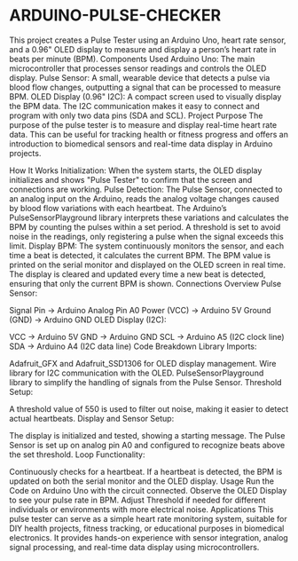 # ARDUINO-PULSE-CHECKER
 This project creates a Pulse Tester using an Arduino Uno, heart rate sensor, and a 0.96" OLED display to measure and display a person’s heart rate in beats per minute (BPM). 
Components Used
Arduino Uno: The main microcontroller that processes sensor readings and controls the OLED display.
Pulse Sensor: A small, wearable device that detects a pulse via blood flow changes, outputting a signal that can be processed to measure BPM.
OLED Display (0.96" I2C): A compact screen used to visually display the BPM data. The I2C communication makes it easy to connect and program with only two data pins (SDA and SCL).
Project Purpose
The purpose of the pulse tester is to measure and display real-time heart rate data. This can be useful for tracking health or fitness progress and offers an introduction to biomedical sensors and real-time data display in Arduino projects.

How It Works
Initialization: When the system starts, the OLED display initializes and shows "Pulse Tester" to confirm that the screen and connections are working.
Pulse Detection:
The Pulse Sensor, connected to an analog input on the Arduino, reads the analog voltage changes caused by blood flow variations with each heartbeat.
The Arduino’s PulseSensorPlayground library interprets these variations and calculates the BPM by counting the pulses within a set period.
A threshold is set to avoid noise in the readings, only registering a pulse when the signal exceeds this limit.
Display BPM:
The system continuously monitors the sensor, and each time a beat is detected, it calculates the current BPM.
The BPM value is printed on the serial monitor and displayed on the OLED screen in real time.
The display is cleared and updated every time a new beat is detected, ensuring that only the current BPM is shown.
Connections Overview
Pulse Sensor:

Signal Pin → Arduino Analog Pin A0
Power (VCC) → Arduino 5V
Ground (GND) → Arduino GND
OLED Display (I2C):

VCC → Arduino 5V
GND → Arduino GND
SCL → Arduino A5 (I2C clock line)
SDA → Arduino A4 (I2C data line)
Code Breakdown
Library Imports:

Adafruit_GFX and Adafruit_SSD1306 for OLED display management.
Wire library for I2C communication with the OLED.
PulseSensorPlayground library to simplify the handling of signals from the Pulse Sensor.
Threshold Setup:

A threshold value of 550 is used to filter out noise, making it easier to detect actual heartbeats.
Display and Sensor Setup:

The display is initialized and tested, showing a starting message.
The Pulse Sensor is set up on analog pin A0 and configured to recognize beats above the set threshold.
Loop Functionality:

Continuously checks for a heartbeat.
If a heartbeat is detected, the BPM is updated on both the serial monitor and the OLED display.
Usage
Run the Code on Arduino Uno with the circuit connected.
Observe the OLED Display to see your pulse rate in BPM.
Adjust Threshold if needed for different individuals or environments with more electrical noise.
Applications
This pulse tester can serve as a simple heart rate monitoring system, suitable for DIY health projects, fitness tracking, or educational purposes in biomedical electronics. It provides hands-on experience with sensor integration, analog signal processing, and real-time data display using microcontrollers.
